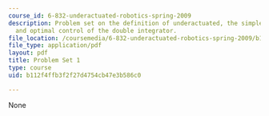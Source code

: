 ```yaml
---
course_id: 6-832-underactuated-robotics-spring-2009
description: Problem set on the definition of underactuated, the simple pendulum,
  and optimal control of the double integrator.
file_location: /coursemedia/6-832-underactuated-robotics-spring-2009/b112f4ffb3f2f27d4754cb47e3b586c0_MIT6_832s09_pset01.pdf
file_type: application/pdf
layout: pdf
title: Problem Set 1
type: course
uid: b112f4ffb3f2f27d4754cb47e3b586c0

---
```

None
